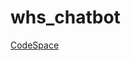 # whs_chatbot

[CodeSpace](https://prod.liveshare.vsengsaas.visualstudio.com/join?CBD03BA6564C9A968DF353D82235F4CB3AF2)

